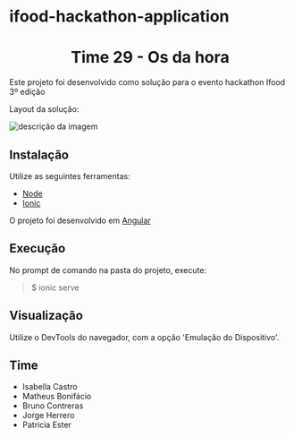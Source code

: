 # ifood-hackathon-application

<h1 align="center"> Time 29 - Os da hora </h1>

<p>Este projeto foi desenvolvido como solução para o evento hackathon Ifood 3º edição</p>

Layout da solução:

![descrição da imagem](https://user-images.githubusercontent.com/61935862/154845501-04a53368-b03b-4baa-a8b6-cf498f505c53.png)


## Instalação
Utilize as seguintes ferramentas:
- <a href="https://nodejs.org/en/download/">Node</a>
-  <a href="https://ionicframework.com/docs">Ionic</a>
<p>O projeto foi desenvolvido em <a href="https://ionicframework.com/docs/intro/cdn">Angular</a></p>

## Execução
No prompt de comando na pasta do projeto, execute:
> $ ionic serve

## Visualização
Utilize o DevTools do navegador, com a opção 'Emulação do Dispositivo'.


## Time
<ul>
<li>Isabella Castro</li>
<li>Matheus Bonifácio</li>
<li>Bruno Contreras</li>
<li>Jorge Herrero</li>
<li>Patricia Ester</li>
</ul>
